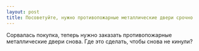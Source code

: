 ```yaml
---
layout: post 
title: Посоветуйте, нужно противопожарные металлические двери срочно 
--- 
```

Сорвалась покупка, теперь нужно заказать противопожарные металлические двери снова. Где это сделать, чтобы снова не кинули?